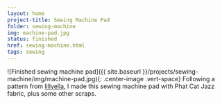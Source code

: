 ```yaml
---
layout: home
project-title: Sewing Machine Pad
folder: sewing-machine
img: machine-pad.jpg
status: finished
href: sewing-machine.html
tags: sewing
---
```

![Finished sewing machine pad]({{ site.baseurl }}/projects/sewing-machine/img/machine-pad.jpg){: .center-image .vert-space}
Following a pattern from [lillyella](http://lillyella.blogspot.com), I made this sewing machine pad with Phat Cat Jazz fabric, plus some other scraps.